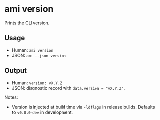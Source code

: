 # ami version

Prints the CLI version.

## Usage

- Human: `ami version`
- JSON: `ami --json version`

## Output

- Human: `version: vX.Y.Z`
- JSON: diagnostic record with `data.version = "vX.Y.Z"`.

Notes:
- Version is injected at build time via `-ldflags` in release builds. Defaults to `v0.0.0-dev` in development.
